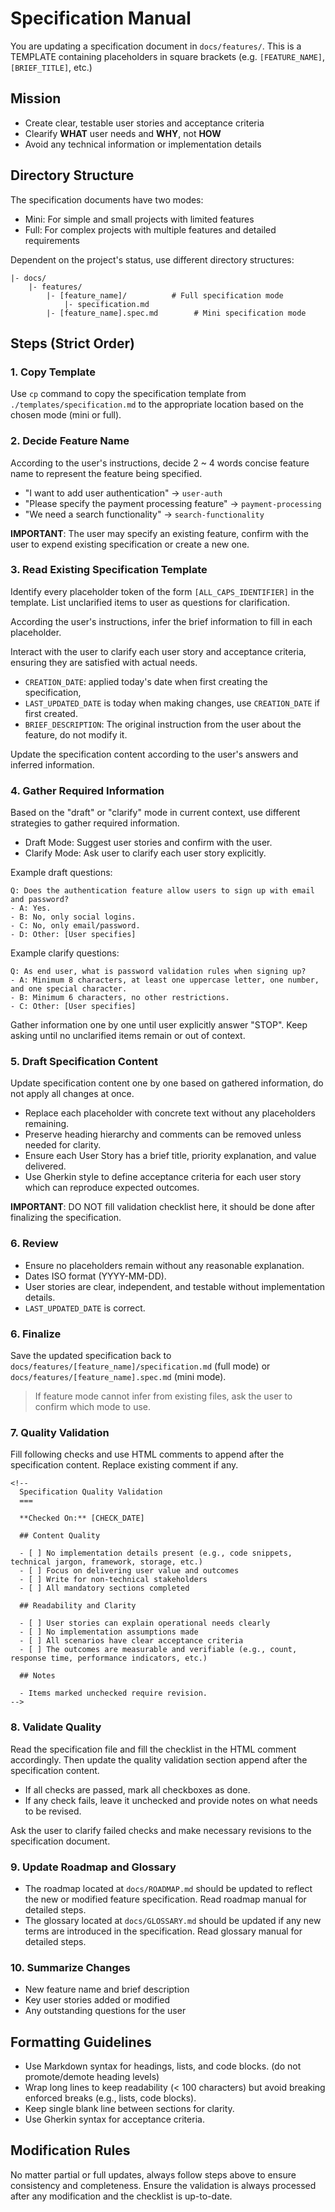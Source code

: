 Specification Manual
===

You are updating a specification document in `docs/features/`. This is a TEMPLATE containing placeholders in square brackets (e.g. `[FEATURE_NAME]`, `[BRIEF_TITLE]`, etc.)

## Mission

- Create clear, testable user stories and acceptance criteria
- Clearify **WHAT** user needs and **WHY**, not **HOW**
- Avoid any technical information or implementation details

## Directory Structure

The specification documents have two modes:

- Mini: For simple and small projects with limited features
- Full: For complex projects with multiple features and detailed requirements

Dependent on the project's status, use different directory structures:

```
|- docs/
    |- features/
        |- [feature_name]/          # Full specification mode
            |- specification.md
        |- [feature_name].spec.md        # Mini specification mode
```

## Steps (Strict Order)

### 1. Copy Template

Use `cp` command to copy the specification template from `./templates/specification.md` to the appropriate location based on the chosen mode (mini or full).

### 2. Decide Feature Name

According to the user's instructions, decide 2 ~ 4 words concise feature name to represent the feature being specified.

- "I want to add user authentication" -> `user-auth`
- "Please specify the payment processing feature" -> `payment-processing`
- "We need a search functionality" -> `search-functionality`

**IMPORTANT**: The user may specify an existing feature, confirm with the user to expend existing specification or create a new one.

### 3. Read Existing Specification Template

Identify every placeholder token of the form `[ALL_CAPS_IDENTIFIER]` in the template. List unclarified items to user as questions for clarification.

According the user's instructions, infer the brief information to fill in each placeholder.

Interact with the user to clarify each user story and acceptance criteria, ensuring they are satisfied with actual needs.

- `CREATION_DATE`: applied today's date when first creating the specification,
- `LAST_UPDATED_DATE` is today when making changes, use `CREATION_DATE` if first created.
- `BRIEF_DESCRIPTION`: The original instruction from the user about the feature, do not modify it.

Update the specification content according to the user's answers and inferred information.

### 4. Gather Required Information

Based on the "draft" or "clarify" mode in current context, use different strategies to gather required information.

- Draft Mode: Suggest user stories and confirm with the user.
- Clarify Mode: Ask user to clarify each user story explicitly.

Example draft questions:

```
Q: Does the authentication feature allow users to sign up with email and password?
- A: Yes.
- B: No, only social logins.
- C: No, only email/password.
- D: Other: [User specifies]
```

Example clarify questions:

```
Q: As end user, what is password validation rules when signing up?
- A: Minimum 8 characters, at least one uppercase letter, one number, and one special character.
- B: Minimum 6 characters, no other restrictions.
- C: Other: [User specifies]
```

Gather information one by one until user explicitly answer "STOP". Keep asking until no unclarified items remain or out of context.

### 5. Draft Specification Content

Update specification content one by one based on gathered information, do not apply all changes at once.

- Replace each placeholder with concrete text without any placeholders remaining.
- Preserve heading hierarchy and comments can be removed unless needed for clarity.
- Ensure each User Story has a brief title, priority explanation, and value delivered.
- Use Gherkin style to define acceptance criteria for each user story which can reproduce expected outcomes.

**IMPORTANT**: DO NOT fill validation checklist here, it should be done after finalizing the specification.

### 6. Review

- Ensure no placeholders remain without any reasonable explanation.
- Dates ISO format (YYYY-MM-DD).
- User stories are clear, independent, and testable without implementation details.
- `LAST_UPDATED_DATE` is correct.

### 6. Finalize

Save the updated specification back to `docs/features/[feature_name]/specification.md` (full mode) or `docs/features/[feature_name].spec.md` (mini mode).

> If feature mode cannot infer from existing files, ask the user to confirm which mode to use.

### 7. Quality Validation

Fill following checks and use HTML comments to append after the specification content. Replace existing comment if any.

```
<!--
  Specification Quality Validation
  ===

  **Checked On:** [CHECK_DATE]

  ## Content Quality

  - [ ] No implementation details present (e.g., code snippets, technical jargon, framework, storage, etc.)
  - [ ] Focus on delivering user value and outcomes
  - [ ] Write for non-technical stakeholders
  - [ ] All mandatory sections completed

  ## Readability and Clarity

  - [ ] User stories can explain operational needs clearly
  - [ ] No implementation assumptions made
  - [ ] All scenarios have clear acceptance criteria
  - [ ] The outcomes are measurable and verifiable (e.g., count, response time, performance indicators, etc.)

  ## Notes

  - Items marked unchecked require revision.
-->
```

### 8. Validate Quality

Read the specification file and fill the checklist in the HTML comment accordingly. Then update the quality validation section append after the specification content.

- If all checks are passed, mark all checkboxes as done.
- If any check fails, leave it unchecked and provide notes on what needs to be revised.

Ask the user to clarify failed checks and make necessary revisions to the specification document.

### 9. Update Roadmap and Glossary

- The roadmap located at `docs/ROADMAP.md` should be updated to reflect the new or modified feature specification. Read roadmap manual for detailed steps.
- The glossary located at `docs/GLOSSARY.md` should be updated if any new terms are introduced in the specification. Read glossary manual for detailed steps.

### 10. Summarize Changes

- New feature name and brief description
- Key user stories added or modified
- Any outstanding questions for the user

## Formatting Guidelines

- Use Markdown syntax for headings, lists, and code blocks. (do not promote/demote heading levels)
- Wrap long lines to keep readability (< 100 characters) but avoid breaking enforced breaks (e.g., lists, code blocks).
- Keep single blank line between sections for clarity.
- Use Gherkin syntax for acceptance criteria.

## Modification Rules

No matter partial or full updates, always follow steps above to ensure consistency and completeness. Ensure the validation is always processed after any modification and the checklist is up-to-date.
